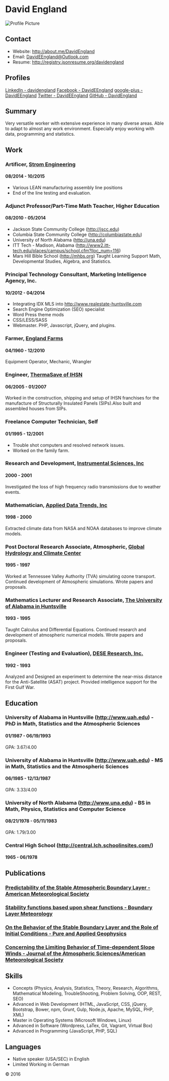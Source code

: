 # David England

![Profile Picture](https://media.licdn.com/mpr/mprx/0_OPQTE-z_17C7p9jkKnBYElFi1Hc7yvukpNtOElFO2DiY_AUXtvnSXAPrjQBl0tSe0Kkx59JoZRAX)

## Contact

- Website:  <http://about.me/DavidEngland>
- Email:  <DavidEEngland@Outlook.com>
- Resume:  <http://registry.jsonresume.org/davidengland>

## Profiles

[LinkedIn - davidengland](https://www.linkedin.com/in/davidengland)
[Facebook - DavidEEngland](https://www.facebook.com/DavidEEngland)
[google-plus - DavidEEngland](https://plus.google.com/u/0/+DavidEngland/)
[Twitter - DavidEEngland](http://twitter.com/DavidEEngland)
[GitHub - DavidEngland](https://github.com/DavidEngland)

## Summary

Very versatile worker with extensive experience in many diverse areas. Able to adapt to almost any work environment. Especially enjoy working with data, programming and statistics.

## Work

### Artificer, [Strom Engineering](http://www.stromengineering.com/)
#### 08/2014 - 10/2015

- Various LEAN manufacturing assembly line positions
- End of the line testing and evaluation.

### Adjunct Professor/Part-Time Math Teacher, Higher Education
#### 08/2010 - 05/2014

- Jackson State Community College (<http://jscc.edu>)
- Columbia State Community College (<http://columbiastate.edu>)
- University of North Alabama (<http://una.edu>)
- ITT Tech - Madison, Alabama (<http://www2.itt-tech.edu/places/campus/school.cfm?lloc_num=116>)
- Mars Hill Bible School (<http://mhbs.org>) Taught Learning Support Math, Developmental Studies, Algebra, and Statistics.

### Principal Technology Consultant, Marketing Intelligence Agency, Inc.
#### 10/2012 - 04/2014

- Integrating IDX MLS into <http://www.realestate-huntsville.com>
- Search Engine Optimization (SEO) specialist
- Word Press theme mods
- CSS/LESS/SASS
- Webmaster. PHP, Javascript, jQuery, and plugins.

### Farmer, [England Farms](https://www.facebook.com/England-Farms-357539910988780/)
#### 04/1960 - 12/2010

Equipment Operator, Mechanic, Wrangler

### Engineer, [ThermaSave of IHSN](http://ThermaSave.us)
#### 06/2005 - 01/2007

Worked in the construction, shipping and setup of IHSN franchises for the manufacture of Structurally Insulated Panels (SIPs).Also built and assembled houses from SIPs.

### Freelance Computer Technician, Self
#### 01/1995 - 12/2001

- Trouble shot computers and resolved network issues.
- Worked on the family farm.

### Research and Development, [Instrumental Sciences, Inc](http://www.insciences.com/)
#### 2000 - 2001

Investigated the loss of high frequency radio transmissions due to weather events.

### Mathematician, [Applied Data Trends, Inc](http://www.adt-it.com)
#### 1998 - 2000

Extracted climate data from NASA and NOAA databases to improve climate models.

### Post Doctoral Research Associate, Atmospheric, [Global Hydrology and Climate Center](http://www.ghcc.msfc.nasa.gov/)
#### 1995 - 1997

Worked at Tennessee Valley Authority (TVA) simulating ozone transport. Continued development of Atmospheric simulations. Wrote papers and proposals.

### Mathematics Lecturer and Research Associate, [The University of Alabama in Huntsville](http://www.uah.edu)
#### 1993 - 1995

Taught Calculus and Differential Equations. Continued research and development of atmospheric numerical models. Wrote papers and proposals.

### Engineer (Testing and Evaluation), [DESE Research, Inc.](http://www.dese.com/)
#### 1992 - 1993

Analyzed and Designed an experiment to determine the near-miss distance for the Anti-Satellite (ASAT) project. Provided intelligence support for the First Gulf War.

## Education

### University of Alabama in Huntsville (<http://www.uah.edu>) - PhD in Math, Statistics and the Atmospheric Sciences
#### 01/1987 - 06/19/1993

GPA: 3.67/4.00

### University of Alabama in Huntsville (<http://www.uah.edu>) - MS in Math, Statistics and the Atmospheric Sciences
#### 06/1985 - 12/13/1987

GPA: 3.33/4.00

### University of North Alabama (<http://www.una.edu>) - BS in Math, Physics, Statistics and Computer Science

#### 08/21/1978 - 05/11/1983

GPA: 1.79/3.00

### Central High School (<http://central.lch.schoolinsites.com/>)
#### 1965 - 06/1978

## Publications

### [Predictability of the Stable Atmospheric Boundary Layer - American Meteorological Society](http://journals.ametsoc.org/doi/abs/10.1175/1520-0469%281995%29052%3C1602%3APOTSAB%3E2.0.CO%3B2)

### [Stability functions based upon shear functions - Boundary Layer Meteorology](http://link.springer.com/article/10.1007%2FBF00715713)

### [On the Behavior of the Stable Boundary Layer and the Role of Initial Conditions - Pure and Applied Geophysics](http://link.springer.com/article/10.1007%2Fs00024-005-2694-7)

### [Concerning the Limiting Behavior of Time-dependent Slope Winds - Journal of the Atmospheric Sciences/American Meteorological Society](http://journals.ametsoc.org/doi/abs/10.1175/1520-0469%281993%29050%3C1610%3ACTLBOT%3E2.0.CO%3B2)

## Skills

- Concepts (Physics, Analysis, Statistics, Theory, Research, Algorithms, Mathematical Modeling, TroubleShooting, Problem Solving, OOP, REST, SEO)
- Advanced in Web Development (HTML, JavaScript, CSS, jQuery, Bootstrap, Bower, npm, Grunt, Gulp, Node.js, Apache, MySQL, PHP, XML)
- Master in Operating Systems (Microsoft Windows, Linux)
- Advanced in Software (Wordpress, LaTex, Git, Vagrant, Virtual Box)
- Advanced in Programming (JavaScript, PHP, SQL)

## Languages

- Native speaker (USA/SEC) in English
- Limited Working in German

&copy; 2016
